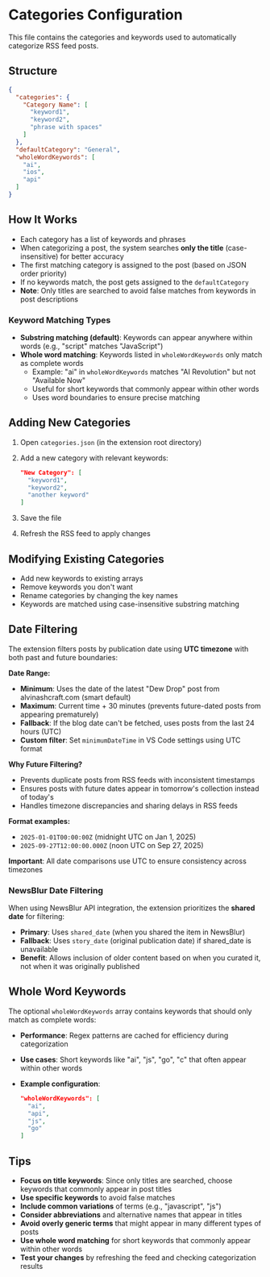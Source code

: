 # Categories Configuration

This file contains the categories and keywords used to automatically categorize RSS feed posts.

## Structure

```json
{
  "categories": {
    "Category Name": [
      "keyword1",
      "keyword2",
      "phrase with spaces"
    ]
  },
  "defaultCategory": "General",
  "wholeWordKeywords": [
    "ai",
    "ios",
    "api"
  ]
}
```

## How It Works

- Each category has a list of keywords and phrases
- When categorizing a post, the system searches **only the title** (case-insensitive) for better accuracy
- The first matching category is assigned to the post (based on JSON order priority)
- If no keywords match, the post gets assigned to the `defaultCategory`
- **Note**: Only titles are searched to avoid false matches from keywords in post descriptions

### Keyword Matching Types

- **Substring matching (default)**: Keywords can appear anywhere within words (e.g., "script" matches "JavaScript")
- **Whole word matching**: Keywords listed in `wholeWordKeywords` only match as complete words
  - Example: "ai" in `wholeWordKeywords` matches "AI Revolution" but not "Available Now"
  - Useful for short keywords that commonly appear within other words
  - Uses word boundaries to ensure precise matching

## Adding New Categories

1. Open `categories.json` (in the extension root directory)
2. Add a new category with relevant keywords:

   ```json
   "New Category": [
     "keyword1",
     "keyword2",
     "another keyword"
   ]
   ```

3. Save the file
4. Refresh the RSS feed to apply changes

## Modifying Existing Categories

- Add new keywords to existing arrays
- Remove keywords you don't want
- Rename categories by changing the key names
- Keywords are matched using case-insensitive substring matching

## Date Filtering

The extension filters posts by publication date using **UTC timezone** with both past and future boundaries:

**Date Range:**

- **Minimum**: Uses the date of the latest "Dew Drop" post from alvinashcraft.com (smart default)
- **Maximum**: Current time + 30 minutes (prevents future-dated posts from appearing prematurely)
- **Fallback**: If the blog date can't be fetched, uses posts from the last 24 hours (UTC)
- **Custom filter**: Set `minimumDateTime` in VS Code settings using UTC format

**Why Future Filtering?**

- Prevents duplicate posts from RSS feeds with inconsistent timestamps
- Ensures posts with future dates appear in tomorrow's collection instead of today's
- Handles timezone discrepancies and sharing delays in RSS feeds

**Format examples:**

- `2025-01-01T00:00:00Z` (midnight UTC on Jan 1, 2025)
- `2025-09-27T12:00:00.000Z` (noon UTC on Sep 27, 2025)

**Important**: All date comparisons use UTC to ensure consistency across timezones

### NewsBlur Date Filtering

When using NewsBlur API integration, the extension prioritizes the **shared date** for filtering:

- **Primary**: Uses `shared_date` (when you shared the item in NewsBlur)
- **Fallback**: Uses `story_date` (original publication date) if shared_date is unavailable
- **Benefit**: Allows inclusion of older content based on when you curated it, not when it was originally published

## Whole Word Keywords

The optional `wholeWordKeywords` array contains keywords that should only match as complete words:

- **Performance**: Regex patterns are cached for efficiency during categorization
- **Use cases**: Short keywords like "ai", "js", "go", "c" that often appear within other words
- **Example configuration**:

  ```json
  "wholeWordKeywords": [
    "ai",
    "api", 
    "js",
    "go"
  ]
  ```

## Tips

- **Focus on title keywords**: Since only titles are searched, choose keywords that commonly appear in post titles
- **Use specific keywords** to avoid false matches
- **Include common variations** of terms (e.g., "javascript", "js")  
- **Consider abbreviations** and alternative names that appear in titles
- **Avoid overly generic terms** that might appear in many different types of posts
- **Use whole word matching** for short keywords that commonly appear within other words
- **Test your changes** by refreshing the feed and checking categorization results

